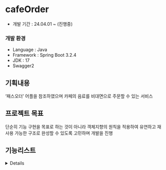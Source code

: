 # cafeOrder

- 개발 기간 : 24.04.01 ~ (진행중)

### 개발 환경
- Language : Java
- Framework : Spring Boot 3.2.4
- JDK : 17
- Swagger2
 
## 기획내용
‘패스오더’ 어플을 참조하였으며 카페의 음료를 비대면으로 주문할 수 있는 서비스

## 프로젝트 목표
단순히 기능 구현을 목표로 하는 것이 아니라 
객체지향의 원칙을 적용하여 유연하고 재사용 가능한 구조로 완성할 수 있도록 고민하며 개발을 진행

## 기능리스트

<details>
<!-- <summary>주문</summary> -->

- 멤버 등급에 따른 할인 적용
- 비회원 -> 휴대폰 번호 인증 적용
- redis를 사용하여 카페 메뉴 저장 및 조회 
</details>


